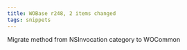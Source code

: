```yaml
---
title: WOBase r248, 2 items changed
tags: snippets
---
```


Migrate method from NSInvocation category to WOCommon

